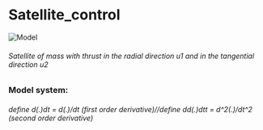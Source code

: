 # Satellite_control
![Model](https://github.com/ArthurShih/Satellite_control/blob/master/figure/Model.png)
###### Satellite of mass with thrust in the radial direction u1 and in the tangential direction u2
### Model system:
###### define d(.)dt = d(.)/dt (first order derivative)//define dd(.)dtt = d^2(.)/dt^2 (second order derivative)
######